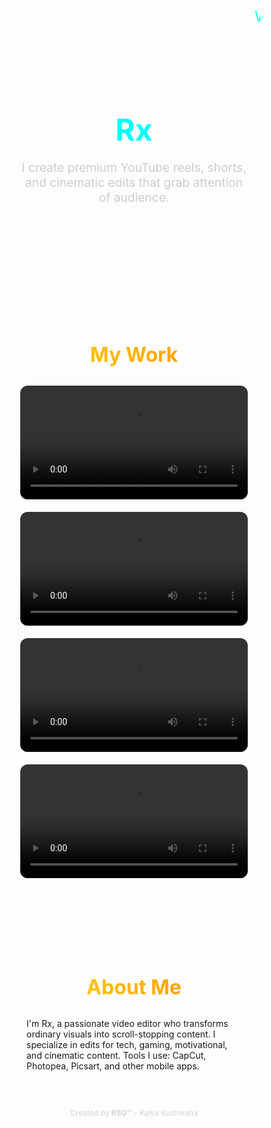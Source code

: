 <!DOCTYPE html>
<html lang="en">
<head>
  <meta charset="UTF-8" />
  <meta name="viewport" content="width=device-width, initial-scale=1.0" />
  <title>Rx - Video Editor</title>
  <link href="https://fonts.googleapis.com/css2?family=Montserrat:wght@400;700&family=Orbitron:wght@700&family=Raleway:wght@400;700&display=swap" rel="stylesheet">
  <style>
    * {
      margin: 0;
      padding: 0;
      box-sizing: border-box;
    }

    body {
      background: linear-gradient(135deg, #0f0c29, #302b63, #24243e);
      color: white;
      font-family: 'Montserrat', sans-serif;
      line-height: 1.6;
    }

    .marquee {
      width: 100%;
      overflow: hidden;
      white-space: nowrap;
      box-sizing: border-box;
      padding: 10px 0;
      background: rgba(255, 255, 255, 0.1);
    }

    .marquee span {
      display: inline-block;
      padding-left: 100%;
      animation: marquee 10s linear infinite;
      font-family: 'Orbitron', sans-serif;
      font-size: 1.5rem;
      color: #00fff7;
    }

    @keyframes marquee {
      0%   { transform: translate(0, 0); }
      100% { transform: translate(-100%, 0); }
    }

    header {
      text-align: center;
      padding: 60px 20px;
    }

    header h1 {
      font-family: 'Orbitron', sans-serif;
      font-size: 3rem;
      color: #00fff7;
    }

    header p {
      font-size: 1.2rem;
      color: #ccc;
    }

    section {
      padding: 40px 20px;
      max-width: 1000px;
      margin: auto;
    }

    h2 {
      text-align: center;
      font-family: 'Raleway', sans-serif;
      font-size: 2rem;
      background: linear-gradient(90deg, #FFD700, #FF8C00);
      -webkit-background-clip: text;
      -webkit-text-fill-color: transparent;
      margin-bottom: 30px;
    }

    .gallery {
      display: grid;
      grid-template-columns: repeat(auto-fit, minmax(250px, 1fr));
      gap: 20px;
    }

    .gallery video {
      width: 100%;
      border-radius: 12px;
      transition: transform 0.3s, box-shadow 0.3s;
    }

    .gallery video:hover {
      transform: scale(1.05);
      box-shadow: 0 0 20px #00fff7;
    }

    .about {
      background-color: rgba(255, 255, 255, 0.05);
      border-radius: 20px;
      padding: 30px;
      backdrop-filter: blur(6px);
      margin-top: 40px;
    }

    footer {
      text-align: center;
      padding: 15px;
      font-size: 12px;
      color: #D3D3D3;
    }
  </style>
</head>
<body>

  <div class="marquee">
    <span>Welcome to Rx Portfolio — Premium Video & Edit Showcase!</span>
  </div>

  <header>
    <h1>Rx</h1>
    <p>I create premium YouTube reels, shorts, and cinematic edits that grab attention of audience.</p>
  </header>

  <section>
    <h2>My Work</h2>
    <div class="gallery">
      <video controls>
        <source src="videos/video1.mp4" type="video/mp4">
      </video>
      <video controls>
        <source src="videos/video2.mp4" type="video/mp4">
      </video>
      <video controls>
        <source src="videos/video3.mp4" type="video/mp4">
      </video>
      <video controls>
        <source src="videos/video4.mp4" type="video/mp4">
      </video>
    </div>
  </section>

  <section class="about">
    <h2>About Me</h2>
    <p>
      I'm Rx, a passionate video editor who transforms ordinary visuals into scroll-stopping content. I specialize in edits for tech, gaming, motivational, and cinematic content. Tools I use: CapCut, Photopea, Picsart, and other mobile apps.
    </p>
  </section>

  <footer>
    Created by <strong>RSG™</strong> - Rahul Kushwaha
  </footer>

</body>
</html>
